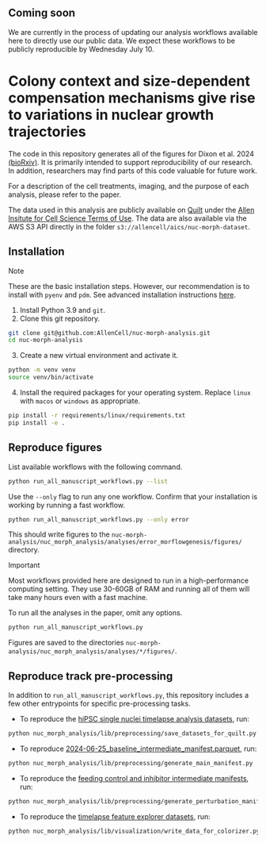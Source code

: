 ## Coming soon
We are currently in the process of updating our analysis workflows available here to directly use our public data. We expect these workflows to be publicly reproducible by Wednesday July 10.

# Colony context and size-dependent compensation mechanisms give rise to variations in nuclear growth trajectories
The code in this repository generates all of the figures for Dixon et al. 2024 [(bioRxiv)](https://www.biorxiv.org/content/10.1101/2024.06.28.601071v1). It is primarily intended to support reproducibility of our research. In addition, researchers may find parts of this code valuable for future work.


For a description of the cell treatments, imaging, and the purpose of each analysis, please refer to the paper.

The data used in this analysis are publicly available on [Quilt](https://open.quiltdata.com/b/allencell/tree/aics/nuc-morph-dataset/) under the [Allen Insitute for Cell Science Terms of Use](https://www.allencell.org/terms-of-use.html). The data are also available via the AWS S3 API directly in the folder `s3://allencell/aics/nuc-morph-dataset`.

## Installation
> [!NOTE]
> These are the basic installation steps. However, our recommendation is to install with `pyenv` and `pdm`. See advanced installation instructions [here](docs/INSTALL.md).

1. Install Python 3.9 and `git`.
2. Clone this git repository.
```bash
git clone git@github.com:AllenCell/nuc-morph-analysis.git
cd nuc-morph-analysis
```
3. Create a new virtual environment and activate it.
```bash
python -m venv venv
source venv/bin/activate
```
4. Install the required packages for your operating system. Replace `linux` with `macos` or `windows` as appropriate.
```bash
pip install -r requirements/linux/requirements.txt
pip install -e .
```

## Reproduce figures

List available workflows with the following command.
```bash
python run_all_manuscript_workflows.py --list
```

Use the `--only` flag to run any one workflow. Confirm that your installation is working by running a fast workflow.
```bash
python run_all_manuscript_workflows.py --only error
```
This should write figures to the `nuc-morph-analysis/nuc_morph_analysis/analyses/error_morflowgenesis/figures/` directory.

> [!IMPORTANT]
> Most workflows provided here are designed to run in a high-performance computing setting. They use 30-60GB of RAM and running all of them will take many hours even with a fast machine.

To run all the analyses in the paper, omit any options.
```bash
python run_all_manuscript_workflows.py
```
Figures are saved to the directories `nuc-morph-analysis/nuc_morph_analysis/analyses/*/figures/`.


## Reproduce track pre-processing

In addition to `run_all_manuscript_workflows.py`, this repository includes a few other entrypoints for specific pre-processing tasks.

* To reproduce the [hiPSC single nuclei timelapse analysis datasets](https://open.quiltdata.com/b/allencell/tree/aics/nuc-morph-dataset/hipsc_single_nuclei_timelapse_analysis_datasets/), run:
```bash
python nuc_morph_analysis/lib/preprocessing/save_datasets_for_quilt.py
```
* To reproduce [2024-06-25_baseline_intermediate_manifest.parquet](https://open.quiltdata.com/b/allencell/tree/aics/nuc-morph-dataset/supplemental_files/intermediate_manifests/2024-06-25_baseline_intermediate_manifest.parquet), run:
```bash
python nuc_morph_analysis/lib/preprocessing/generate_main_manifest.py
```
* To reproduce the [feeding control and inhibitor intermediate manifests](https://open.quiltdata.com/b/allencell/tree/aics/nuc-morph-dataset/supplemental_files/intermediate_manifests/), run:
```bash
python nuc_morph_analysis/lib/preprocessing/generate_perturbation_manifest.py
```
* To reproduce the [timelapse feature explorer datasets](https://open.quiltdata.com/b/allencell/tree/aics/nuc-morph-dataset/timelapse_feature_explorer_datasets/), run:
```bash
python nuc_morph_analysis/lib/visualization/write_data_for_colorizer.py
```
